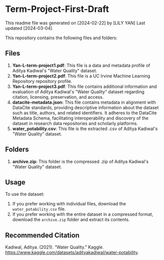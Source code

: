# Term-Project-First-Draft
This readme file was generated on [2024-02-22] by [LILY YAN]
Last updated [2024-03-04]

This repository contains the following files and folders:

## Files

1. **Yan-L-term-project1.pdf**: This file is a data and metadata profile of Aditya Kadiwal's "Water Quality" dataset.
2. **Yan-L-term-project2.pdf**: This file is a UC Irvine Machine Learning Repository repository profile. 
3. **Yan-L-term-project3.pdf**: This file contains additional information and evaluation of Aditya Kadiwal's "Water Quality" dataset regarding citation, licensing, preservation, and access.
4. **datacite-metadata.json**: This file contains metadata in alignment with DataCite standards, providing descriptive information about the dataset such as title, authors, and related identifiers. It adheres to the DataCite Metadata Schema, facilitating interoperability and discovery of the dataset in research data repositories and scholarly platforms.
5. **water_potability.csv**: This file is the extracted .csv of Aditya Kadiwal's "Water Quality" dataset.

## Folders

1. **archive.zip**: This folder is the compressed .zip of Aditya Kadiwal's "Water Quality" dataset. 

## Usage

To use the dataset:
1. If you prefer working with individual files, download the `water_potability.csv` file.
2. If you prefer working with the entire dataset in a compressed format, download the `archive.zip` folder and extract its contents.

## Recommended Citation
Kadiwal, Aditya. (2021). “Water Quality.” Kaggle. 
  https://www.kaggle.com/datasets/adityakadiwal/water-potability.

